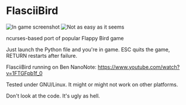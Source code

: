 FlasciiBird
===========

![In game screenshot](http://raw2.github.com/dos1/flasciibird/master/screen1.png)
![Not as easy as it seems](http://raw2.github.com/dos1/flasciibird/master/screen2.png)

ncurses-based port of popular Flappy Bird game

Just launch the Python file and you're in game. ESC quits the game, RETURN restarts after failure.

FlasciiBird running on Ben NanoNote: https://www.youtube.com/watch?v=1FTGFpb1f_0

Tested under GNU/Linux. It might or might not work on other platforms.

Don't look at the code. It's ugly as hell.
